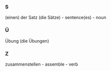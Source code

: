 

### S
(einen) der Satz (die Sätze) - sentence(es) - noun
### Ü
Übung (die Übungen) 
### Z
zusammenstellen - assemble - verb
